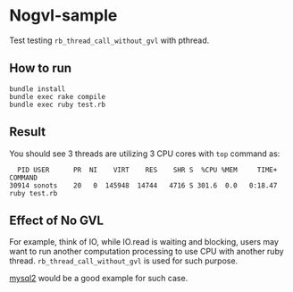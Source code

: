 # Nogvl-sample

Test testing `rb_thread_call_without_gvl` with pthread.

## How to run

```
bundle install
bundle exec rake compile
bundle exec ruby test.rb
```

## Result

You should see 3 threads are utilizing 3 CPU cores with `top` command as:

```
  PID USER      PR  NI    VIRT    RES    SHR S  %CPU %MEM     TIME+ COMMAND
30914 sonots    20   0  145948  14744   4716 S 301.6  0.0   0:18.47 ruby test.rb
```

## Effect of No GVL

For example, think of IO, while IO.read is waiting and blocking, users may want to run another computation processing to use CPU with another ruby thread. `rb_thread_call_without_gvl` is used for such purpose.

[mysql2](https://github.com/brianmario/mysql2/blob/eca4d2552f605e14d8d935d67c36d7f83b2bf89b/ext/mysql2/client.c#L438) would be a good example for such case.
